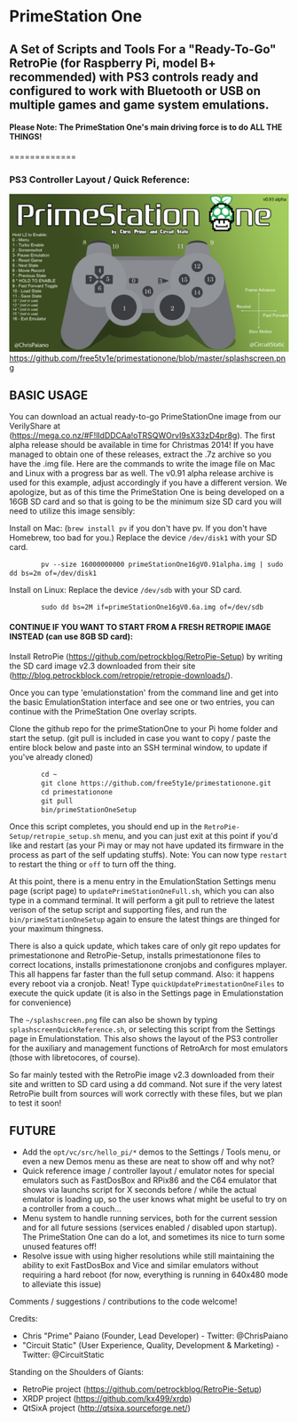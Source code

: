 # PrimeStation One
## A Set of Scripts and Tools For a "Ready-To-Go" RetroPie (for Raspberry Pi, model B+ recommended) with PS3 controls ready and configured to work with Bluetooth or USB on multiple games and game system emulations.

#### Please Note: The PrimeStation One's main driving force is to do ALL THE THINGS!
=============

### PS3 Controller Layout / Quick Reference: 
![SplashScreen](splashscreen.png)
https://github.com/free5ty1e/primestationone/blob/master/splashscreen.png 

## BASIC USAGE
You can download an actual ready-to-go PrimeStationOne image from our VerilyShare at (https://mega.co.nz/#F!lIdDDCAa!oTRSQWOrvI9sX33zD4pr8g).  The first alpha release should be available in time for Christmas 2014! If you have managed to obtain one of these releases, extract the .7z archive so you have the .img file.  Here are the commands to write the image file on Mac and Linux with a progress bar as well.  The v0.91 alpha release archive is used for this example, adjust accordingly if you have a different version.  We apologize, but as of this time the PrimeStation One is being developed on a 16GB SD card and so that is going to be the minimum size SD card you will need to utilize this image sensibly:

Install on Mac: (`brew install pv` if you don't have pv.  If you don't have Homebrew, too bad for you.)   Replace the device `/dev/disk1` with your SD card.
```
        pv --size 16000000000 primeStationOne16gV0.91alpha.img | sudo dd bs=2m of=/dev/disk1
```

Install on Linux:  Replace the device `/dev/sdb` with your SD card.
```
        sudo dd bs=2M if=primeStationOne16gV0.6a.img of=/dev/sdb
```



#### CONTINUE IF YOU WANT TO START FROM A FRESH RETROPIE IMAGE INSTEAD (can use 8GB SD card):
Install RetroPie (https://github.com/petrockblog/RetroPie-Setup) by writing the SD card image v2.3 downloaded from their site (http://blog.petrockblock.com/retropie/retropie-downloads/).  

Once you can type 'emulationstation' from the command line and get into the basic EmulationStation interface and see one or two entries, you can continue with the PrimeStation One overlay scripts.

Clone the github repo for the primeStationOne to your Pi home folder and start the setup. (git pull is included in case you want to copy / paste the entire block below and paste into an SSH terminal window, to update if you've already cloned)
```
        cd ~
        git clone https://github.com/free5ty1e/primestationone.git
        cd primestationone
        git pull
        bin/primeStationOneSetup
```
    
Once this script completes, you should end up in the `RetroPie-Setup/retropie_setup.sh` menu, and you can just exit at this point if you'd like and restart (as your Pi may or may not have updated its firmware in the process as part of the self updating stuffs).  Note:  You can now type `restart` to restart the thing or `off` to turn off the thing.
    
At this point, there is a menu entry in the EmulationStation Settings menu page (script page) to `updatePrimeStationOneFull.sh`, which you can also type in a command terminal.  It will perform a git pull to retrieve the latest verison of the setup script and supporting files, and run the `bin/primeStationOneSetup` again to ensure the latest things are thinged for your maximum thingness.
    
There is also a quick update, which takes care of only git repo updates for primestationone and RetroPie-Setup, installs primestationone files to correct locations, installs primestationone cronjobs and configures mplayer.  This all happens far faster than the full setup command.  Also: it happens every reboot via a cronjob.  Neat!  Type `quickUpdatePrimestationOneFiles` to execute the quick update (it is also in the Settings page in Emulationstation for convenience)
    
The `~/splashscreen.png` file can also be shown by typing `splashscreenQuickReference.sh`, or selecting this script from the Settings page in Emulationstation.  This also shows the layout of the PS3 controller for the auxiliary and management functions of RetroArch for most emulators (those with libretocores, of course).
    
So far mainly tested with the RetroPie image v2.3 downloaded from their site and written to SD card using a dd command.  Not sure if the very latest RetroPie built from sources will work correctly with these files, but we plan to test it soon!


## FUTURE
* Add the `opt/vc/src/hello_pi/*` demos to the Settings / Tools menu, or even a new Demos menu as these are neat to show off and why not?
* Quick reference image / controller layout / emulator notes for special emulators such as FastDosBox and RPix86 and the C64 emulator that shows via launchs script for X seconds before / while the actual emulator is loading up, so the user knows what might be useful to try on a controller from a couch...
* Menu system to handle running services, both for the current session and for all future sessions (services enabled / disabled upon startup).  The PrimeStation One can do a lot, and sometimes its nice to turn some unused features off!
* Resolve issue with using higher resolutions while still maintaining the ability to exit FastDosBox and Vice and similar emulators without requiring a hard reboot (for now, everything is running in 640x480 mode to alleviate this issue)

Comments / suggestions / contributions to the code welcome!  

Credits: 
* Chris "Prime" Paiano (Founder, Lead Developer) - Twitter: @ChrisPaiano
* "Circuit Static" (User Experience, Quality, Development & Marketing) - Twitter: @CircuitStatic

Standing on the Shoulders of Giants:
* RetroPie project (https://github.com/petrockblog/RetroPie-Setup)
* XRDP project (https://github.com/kx499/xrdp)
* QtSixA project (http://qtsixa.sourceforge.net/)
